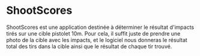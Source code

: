 ShootScores
===========

ShootScores est une application destinée à déterminer le résultat d'impacts tirés sur une cible pistolet 10m. Pour cela, il suffit juste de prendre une photo de la cible avec les impacts, et le logiciel nous donneras le résultat total des tirs dans la cible ainsi que le résultat de chaque tir trouvé.
